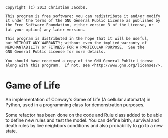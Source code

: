     Copyright (C) 2013 Christian Jacobs.

    This program is free software: you can redistribute it and/or modify
    it under the terms of the GNU General Public License as published by
    the Free Software Foundation, either version 3 of the License, or
    (at your option) any later version.

    This program is distributed in the hope that it will be useful,
    but WITHOUT ANY WARRANTY; without even the implied warranty of
    MERCHANTABILITY or FITNESS FOR A PARTICULAR PURPOSE.  See the
    GNU General Public License for more details.

    You should have received a copy of the GNU General Public License
    along with this program.  If not, see <http://www.gnu.org/licenses/>.

Game of Life
============

An implementation of Conway's Game of Life (A cellular automata) in Python, used in a programming class for demonstration purposes.

Some refactor has been done on the code and Rule class added to be able to define new rules and test the model. You can define birth, survival and death rules by live neighbors conditions and also probability to go to a new state.

